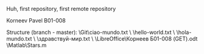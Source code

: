 Huh, first repository, first remote repository

Korneev Pavel B01-008


Structure (branch - master):
\Git\ciao-mundo.txt
 \   \hello-world.txt
  \   \hola-mundo.txt
   \   \здравствуй-мир.txt
    \ 
     \LibreOffice\Корнеев Б01-008 (GET).odt
      \Matlab\Stars.m
